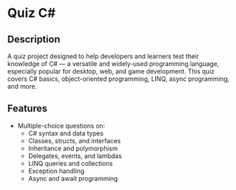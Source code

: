 # Quiz C#

## Description
A quiz project designed to help developers and learners test their knowledge of C# — a versatile and widely-used programming language, especially popular for desktop, web, and game development. This quiz covers C# basics, object-oriented programming, LINQ, async programming, and more.

## Features
- Multiple-choice questions on:
  - C# syntax and data types
  - Classes, structs, and interfaces
  - Inheritance and polymorphism
  - Delegates, events, and lambdas
  - LINQ queries and collections
  - Exception handling
  - Async and await programming
